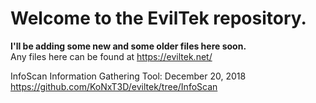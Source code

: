 # Welcome to the EvilTek repository.
<b>I'll be adding some new and some older files here soon.</b><br />
Any files here can be found at https://eviltek.net/

InfoScan Information Gathering Tool: December 20, 2018<br />
https://github.com/KoNxT3D/eviltek/tree/InfoScan
